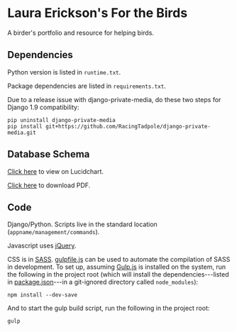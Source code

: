 # Laura Erickson's For the Birds

A birder's portfolio and resource for helping birds.


## Dependencies

Python version is listed in `runtime.txt`.

Package dependencies are listed in `requirements.txt`.

Due to a release issue with django-private-media, do these two steps for
Django 1.9 compatibility:
```
pip uninstall django-private-media
pip install git+https://github.com/RacingTadpole/django-private-media.git
```


## Database Schema

[Click here](https://www.lucidchart.com/documents/view/a75393ca-f3ce-45e0-8658-e901ae2e41a0)
to view on Lucidchart.

[Click here](https://www.lucidchart.com/publicSegments/view/a3c5059c-139e-40a8-ad5c-bdfdad791a14/image.pdf)
to download PDF.


## Code

Django/Python. Scripts live in the standard location
(`appname/management/commands`).

Javascript uses [jQuery](http://jquery.com/).

CSS is in [SASS](http://sass-lang.com/).
[gulpfile.js](gulpfile.js) can be used to automate the compilation of
SASS in development.
To set up, assuming [Gulp.js](http://gulpjs.com/) is installed on the
system, run the following in the project root (which will install the
dependencies---listed in [package.json](package.json)---in a git-ignored
directory called `node_modules`):
```
npm install --dev-save
```

And to start the gulp build script, run the following in the project root:
```
gulp
```
